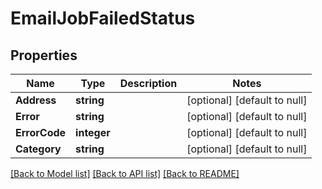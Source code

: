 # EmailJobFailedStatus

## Properties
Name | Type | Description | Notes
------------ | ------------- | ------------- | -------------
**Address** | **string** |  | [optional] [default to null]
**Error** | **string** |  | [optional] [default to null]
**ErrorCode** | **integer** |  | [optional] [default to null]
**Category** | **string** |  | [optional] [default to null]

[[Back to Model list]](../README.md#documentation-for-models) [[Back to API list]](../README.md#documentation-for-api-endpoints) [[Back to README]](../README.md)


